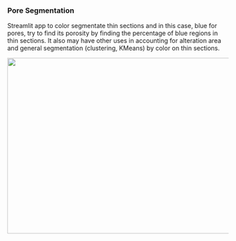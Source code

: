 ### Pore Segmentation

Streamlit app to color segmentate thin sections and in this case, blue for pores, try to find its porosity by finding the percentage of blue regions in thin sections. It also may have other uses in accounting for alteration area and general segmentation (clustering, KMeans) by color on thin sections.

<img src="/PoreSegmentation/demo_pore.gif" width="800" height="400"/>
